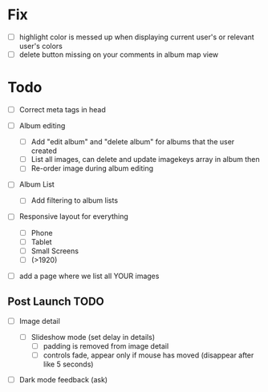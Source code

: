 # Fix

- [ ] highlight color is messed up when displaying current user's or relevant user's colors
- [ ] delete button missing on your comments in album map view

# Todo

- [ ] Correct meta tags in head

- [ ] Album editing

  - [ ] Add "edit album" and "delete album" for albums that the user created
  - [ ] List all images, can delete and update imagekeys array in album then
  - [ ] Re-order image during album editing

- [ ] Album List

  - [ ] Add filtering to album lists

- [ ] Responsive layout for everything

  - [ ] Phone
  - [ ] Tablet
  - [ ] Small Screens
  - [ ] (>1920)

- [ ] add a page where we list all YOUR images

## Post Launch TODO

- [ ] Image detail

  - [ ] Slideshow mode (set delay in details)
    - [ ] padding is removed from image detail
    - [ ] controls fade, appear only if mouse has moved (disappear after like 5 seconds)

- [ ] Dark mode feedback (ask)
